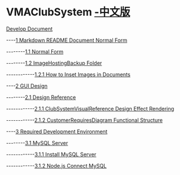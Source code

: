 # VMAClubSystem [-中文版](./README.md)

[Develop Document](./DevDoc/README_eng.md)

----[1 Markdown README Document Normal Form](./DevDoc/README_eng.md#1-markdown-readme-document-normal-form)

--------[1.1 Normal Form](./DevDoc/README_eng.md#11-normal-form)

--------[1.2 ImageHostingBackup Folder](./DevDoc/README_eng.md#12-imagehostingbackup-folder)

------------[1.2.1 How to Inset Images in Documents](./DevDoc/README_eng.md#121-how-to-inset-images-in-documents)

----[2 GUI Design](./DevDoc/README_eng.md#2-gui-design)

--------[2.1 Design Reference](./DevDoc/README_eng.md#21-design-reference)

------------[2.1.1 ClubSystemVisualReference Design Effect Rendering](./DevDoc/README_eng.md#211-clubsystemvisualreference-design-effect-rendering)

------------[2.1.2 CustomerRequiresDiagram Functional Structure](./DevDoc/README_eng.md#212-customerrequiresdiagram-functional-structure)

----[3 Required Development Environment](./DevDoc/README_eng.md#3-required-development-environment)

--------[3.1 MySQL Server](./DevDoc/README_eng.md#31-mysql-server)

------------[3.1.1 Install MySQL Server](./DevDoc/README_eng.md#311-install-mysql-server)

------------[3.1.2 Node.js Connect MySQL](./DevDoc/README_eng.md#311-install-mysql-server)

